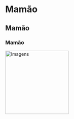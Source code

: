 # Mamão
## Mamão
### Mamão

<img alt="Imagens" src="https://github.com/entonykwame/teste-workshop/assets/147438952/f0829327-d1ae-47e6-b519-92c74ba38f46" width="200px" height="200px">

